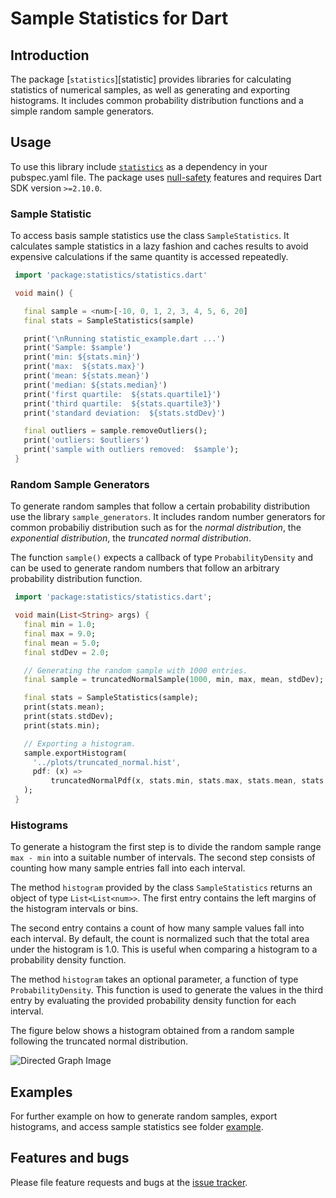 
# Sample Statistics for Dart



## Introduction

The package [`statistics`][statistic] provides libraries for calculating statistics of
numerical samples, as well as generating and exporting histograms. It includes common probability
distribution functions and a simple random sample generators.

## Usage

To use this library include [`statistics`][statistics] as a dependency in your pubspec.yaml file.
The package uses [null-safety] features and requires Dart SDK version `>=2.10.0`.

### Sample Statistic

To access basis sample statistics use the class `SampleStatistics`. It calculates
sample statistics in a lazy fashion and caches results to avoid expensive calculations if the
same quantity is accessed repeatedly.

```Dart
 import 'package:statistics/statistics.dart'

 void main() {

   final sample = <num>[-10, 0, 1, 2, 3, 4, 5, 6, 20]
   final stats = SampleStatistics(sample)

   print('\nRunning statistic_example.dart ...')
   print('Sample: $sample')
   print('min: ${stats.min}')
   print('max:  ${stats.max}')
   print('mean: ${stats.mean}')
   print('median: ${stats.median}')
   print('first quartile:  ${stats.quartile1}')
   print('third quartile:  ${stats.quartile3}')
   print('standard deviation:  ${stats.stdDev}')

   final outliers = sample.removeOutliers();
   print('outliers: $outliers')
   print('sample with outliers removed:  $sample');
 }
```

### Random Sample Generators

To generate random samples that follow a certain probability distribution use the library
`sample_generators`. It includes random number generators for common probabiliy distribution such
as for the *normal distribution*,
the *exponential distribution*, the *truncated normal distribution*.

The function `sample()` expects a callback of type `ProbabilityDensity` and can be used
to generate random numbers that follow an arbitrary probability distribution function.
```Dart
 import 'package:statistics/statistics.dart';

 void main(List<String> args) {
   final min = 1.0;
   final max = 9.0;
   final mean = 5.0;
   final stdDev = 2.0;

   // Generating the random sample with 1000 entries.
   final sample = truncatedNormalSample(1000, min, max, mean, stdDev);

   final stats = SampleStatistics(sample);
   print(stats.mean);
   print(stats.stdDev);
   print(stats.min);

   // Exporting a histogram.
   sample.exportHistogram(
     '../plots/truncated_normal.hist',
     pdf: (x) =>
         truncatedNormalPdf(x, stats.min, stats.max, stats.mean, stats.stdDev),
   );
 }
```

### Histograms

To generate a histogram the first step is to divide the random sample range `max - min` into a suitable number of intervals. The second step consists of counting how many sample entries fall into each
interval.

The method `histogram` provided by the class `SampleStatistics` returns an object of type `List<List<num>>`. The first entry contains the left margins of the histogram intervals or bins.

The second entry contains a count of how many sample values fall into each interval. By default,
the count is normalized such that the total area under the histogram is 1.0. This is useful
when comparing a histogram to a probability density function.

The method `histogram` takes an optional parameter, a function of type `ProbabilityDensity`.
This function is used to generate the values in the third entry by evaluating the provided probability density function for each interval.

The figure below shows a histogram obtained from a random sample following the truncated
normal distribution.

![Directed Graph Image](https://github.com/simphotonics/statistics/blob/main/example/plots/histogram_truncated_normal_2.svg)


## Examples

For further example on how to generate random samples, export histograms, and access sample statistics see folder [example].



## Features and bugs

Please file feature requests and bugs at the [issue tracker].

[CachedObjectFactory]: https://pub.dev/documentation/statistics/latest/statistics/CachedObjectFactory.html

[issue tracker]: https://github.com/simphotonics/statistics/issues

[example]: https://github.com/simphotonics/statistic/tree/master/example

[statistics]: https://pub.dev/packages/statistics

[lazy_initialization]: https://en.wikipedia.org/wiki/Lazy_initialization

[null-safety]: https://dart.dev/null-safety

[Lazy]: https://pub.dev/documentation/statistics/latest/statistics/Lazy-class.html
